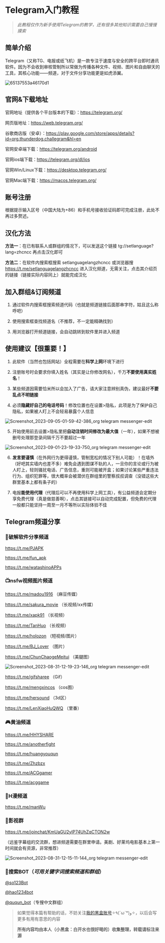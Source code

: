 # Telegram入门教程

>*此教程仅作为新手使用Telegram的教学，还有很多其他知识需要自己慢慢摸索*

## 简单介绍

Telegram（又称TG、电报或纸飞机）是一款专注于速度与安全的跨平台即时通讯软件。因为不会收到审核管制所以常做为传播各种文件、视频、图片和自由聊天的工具，其核心功能——频道，对于文件分享功能更是如虎添翼。

![65137553a46170d1](https://github.com/tuojiaxin/Telegram/assets/104051247/0fb945c0-2adf-4fab-bf0d-e035f8bac0e3)

## 官网&下载地址

官网地址（提供各个平台版本的下载）：https://telegram.org/

网页版地址：https://web.telegram.org/

谷歌商店版（安卓）：https://play.google.com/store/apps/details?id=org.thunderdog.challegram&hl=en

官网安卓端下载：https://telegram.org/android

官网ios端下载：https://telegram.org/dl/ios

官网Win/Linux下载：https://desktop.telegram.org/

官网Mac端下载：https://macos.telegram.org/

## 账号注册

根据提示输入区号（中国大陆为+86）和手机号接收验证码即可完成注册，此处不再过多赘述。

## 汉化方法
**方法一**：在已有联系人或群组的情况下，可以发送这个链接 tg://setlanguage?lang=zhcncc 再点击汉化即可

**方法二**：在软件内搜索框搜索 setlanguagelangzhcncc 或浏览器搜 https://t.me/setlanguagelangzhcncc 进入汉化频道，无需关注，点击其介绍页的链接（链接实际内容同上）就能完成汉化

## 加入群组&订阅频道
1. 通过软件内搜索框搜索频道代码（也就是频道链接后面那串字符，姑且这么称呼吧）

2. 使用搜索框查找频道名（不推荐，不一定能精确找到）

3. 用浏览器打开频道链接，会自动跳转到软件里并进入频道

## 使用建议【很重要！】
1. 此软件（当然也包括网站）全程需要在**科学上网**环境下进行

2. 注册账号时会要求你填入姓名（其实是让你修改网名），千万**不要使用真实姓名**！

3. 某些频道因需要恰米所以会加入了广告，请大家注意辨别真伪，建议最好**不要乱点不明链接**

4. 必须**隐藏好自己的电话号码**！修改位置也在设置>隐私，此项是为了保护自己隐私，如果被人盯上不会轻易暴露个人信息

![Screenshot_2023-09-05-01-59-42-386_org telegram messenger-edit](https://github.com/tuojiaxin/Telegram/assets/104051247/2c1235e0-e10e-4e62-a4be-fc087e8e348c)

5. 开始使用前去设置>隐私里把**自动注销时间修改为最大值**（一年），如果不想被删号处理那登录间隔千万不要超过一年

![Screenshot_2023-09-01-23-19-33-750_org telegram messenger-edit](https://github.com/tuojiaxin/Telegram/assets/104051247/84e1d094-e2f0-40bf-9d75-c61f0e6a2a77)

6. **发言要谨慎**（在外网行为更得谨慎，管制宽松的情况下别人可能）！在墙外（好吧其实墙内也差不多）难免会遇到图谋不轨的人，一旦你的言论或行为被人盯上，轻则骚扰电话、广告信息，重则可能被开盒；如果讨论某些严重违法行为、组织犯罪等，很大概率会被潜伏在群组里的警察叔叔调查（没错这些大群里基本上都有条子的）

7. 电报**能使用代理**（代理后可以不再使用科学上网工具），有公益频道会定期分享免费代理（真是做慈善啊），点击其链接可以自动完成配置，但免费的代理一般都只能坚持一周至一月不等所以实际体验不佳

## Telegram频道分享

### 💾破解软件分享频道

https://t.me/PJAPK

https://t.me/fun_apk

https://t.me/watashinoAPPs

### 📺nsfw视频图片频道

https://t.me/madou1916 （麻豆传媒）

https://t.me/sakura_movie （长视频/xx传媒）

https://t.me/xapk91 （长视频）

https://t.me/TanHuo （长视频）

https://t.me/holozon （短视频/图片）

https://t.me/BJ_Lover （图片）

https://t.me/ChunChaogeMeitui （美腿图）

![Screenshot_2023-08-31-12-19-23-146_org telegram messenger-edit](https://github.com/tuojiaxin/Telegram/assets/104051247/b7137dfa-59b5-4f55-8723-c64b54731015)

https://t.me/gifsharee （Gif）

https://t.me/mengxincos （cos图）

https://t.me/hersound （3d区）

https://t.me/LenXiaoHuQWQ （里番）

### 🎮黄油频道

https://t.me/HHYSHARE

https://t.me/anotherfight

https://t.me/huangyouqun

https://t.me/Zhzbzx

https://t.me/ACGgamer

https://t.me/acggame

### 📖H漫频道

https://t.me/manWu

### 🎥影视群

https://t.me/joinchat/KmUaGU2yIP74UhZqCTON2w

（远鉴字幕组的交流群，想进频道需要在群里申请。美剧、好莱坞电影基本上第一时间就会有资源，非常推荐）

![Screenshot_2023-08-31-12-15-11-144_org telegram messenger-edit](https://github.com/tuojiaxin/Telegram/assets/104051247/9590e259-9748-478f-8ce7-8f8c0e0c51a6)

### 🤖搜索BOT（*可用关键字词搜索频道和群组*）

[@so123Bot](https://t.me/So1234Bot)

[@hao1234bot](https://t.me/hao1234bot)

[@ququn_bot](https://t.me/ququn_bot)（专搜中文群组）

>如果觉得本篇有帮助的话，不妨关注[我的黑盒账号](https://www.xiaoheihe.cn/community/user/36272066/post_list)✧٩(ˊωˋ*)و✧，以后会写更多有用有意思的内容
>
>**所有内容均由本人（小黑盒：白开水也很好喝的）收集整理，转载请标注来源**
